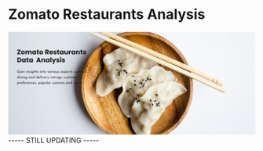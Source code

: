 # Zomato Restaurants Analysis

<img src="https://github.com/rajeshchalla10/EDA-Zomato-restaurants/blob/83106a5035ef7492ef05ee59b8c40039044ac9f5/banner.png" />
----- STILL UPDATING -----
